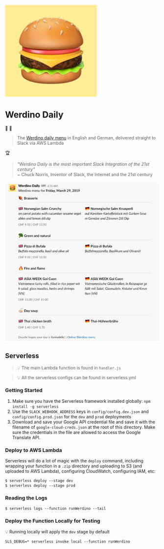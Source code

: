 ![](media/hamburger300x300.png)

# Werdino Daily

:pizza: :hamburger: 

> The [Werdino daily menu](https://clients.eurest.ch/de/tamediazuerich/menu) in English and German, delivered straight to Slack via AWS Lambda

:trophy:

> _"Werdino Daily is the most important Slack Integration of the 21st century"_   
~ Chuck Norris, Inventor of Slack, the Internet and the 21st century

![](media/screenshot.png)

## Serverless

> :bulb: The main Lambda function is found in `handler.js`

> :bulb: All the serverless configs can be found in serverless.yml

### Getting Started

1. Make sure you have the Serverless framework installed globally: `npm install -g serverless`
2. Use the `SLACK_WEBHOOK_ADDRESS` keys in `config/config.dev.json` and `config/config.prod.json` for the `dev` and `prod` deployments
3. Download and save your Google API credential file and save it with the filename of `google-cloud-creds.json` at the root of this directory. Make sure the credentials in the file are allowed to access the Google Translate API.

### Deploy to AWS Lambda

Serverless will do a lot of magic with the `deploy` command, including wrapping your function in a `.zip` directory and uploading to S3 (and uploaded to AWS Lambda), configuring CloudWatch, configuring IAM, etc:

```
$ serverless deploy --stage dev
$ serverless deploy --stage prod
```

### Reading the Logs

```
$ serverless logs --function runWerdino --tail
```

### Deploy the Function Locally for Testing

:bulb: Running locally will apply the `dev` stage by default
```
SLS_DEBUG=* serverless invoke local --function runWerdino
```


